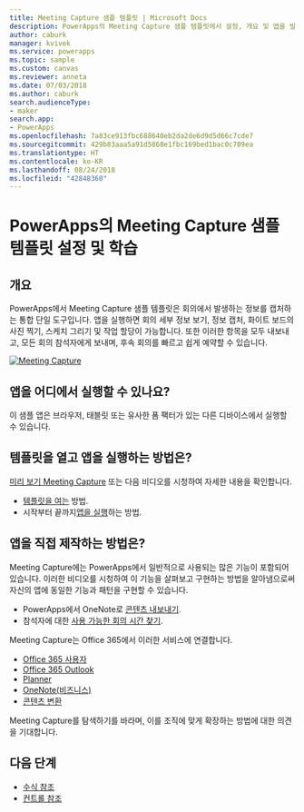 ```yaml
---
title: Meeting Capture 샘플 템플릿 | Microsoft Docs
description: PowerApps의 Meeting Capture 샘플 템플릿에서 설정, 개요 및 앱을 빌드하는 방법에 대해 자세히 알아봅니다.
author: caburk
manager: kvivek
ms.service: powerapps
ms.topic: sample
ms.custom: canvas
ms.reviewer: anneta
ms.date: 07/03/2018
ms.author: caburk
search.audienceType:
- maker
search.app:
- PowerApps
ms.openlocfilehash: 7a83ce913fbc688640eb2da2de6d9d5d66c7cde7
ms.sourcegitcommit: 429b83aaa5a91d5868e1fbc169bed1bac0c709ea
ms.translationtype: HT
ms.contentlocale: ko-KR
ms.lasthandoff: 08/24/2018
ms.locfileid: "42848360"
---
```

# <a name="set-up-and-learn-about-the-meeting-capture-sample-template-in-powerapps"></a>PowerApps의 Meeting Capture 샘플 템플릿 설정 및 학습

## <a name="overview"></a>개요

 PowerApps에서 Meeting Capture 샘플 템플릿은 회의에서 발생하는 정보를 캡처하는 통합 단일 도구입니다. 앱을 실행하면 회의 세부 정보 보기, 정보 캡처, 화이트 보드의 사진 찍기, 스케치 그리기 및 작업 할당이 가능합니다. 또한 이러한 항목을 모두 내보내고, 모든 회의 참석자에게 보내며, 후속 회의를 빠르고 쉽게 예약할 수 있습니다.

[![Meeting Capture](media/sample-meeting-capture/MeetingCapture.png)](https://aka.ms/previewmeetingcapture)

## <a name="where-can-i-run-the-app"></a>앱을 어디에서 실행할 수 있나요?

이 샘플 앱은 브라우저, 태블릿 또는 유사한 폼 팩터가 있는 다른 디바이스에서 실행할 수 있습니다.

## <a name="how-do-i-open-the-template-and-run-the-app"></a>템플릿을 열고 앱을 실행하는 방법은?

[미리 보기 Meeting Capture](https://aka.ms/previewmeetingcapture) 또는 다음 비디오를 시청하여 자세한 내용을 확인합니다.

- [템플릿을 여는](https://www.youtube.com/watch?v=MTsbjln1AcA&index=1&list=PL8IYfXypsj2B5FizD0ZVVuzf49vr8yXFU) 방법.
- 시작부터 끝까지[앱을 실행](https://youtu.be/mGyxyJL4gJk)하는 방법.

## <a name="how-do-i-build-the-app-myself"></a>앱을 직접 제작하는 방법은?

Meeting Capture에는 PowerApps에서 일반적으로 사용되는 많은 기능이 포함되어 있습니다. 이러한 비디오를 시청하여 이 기능을 살펴보고 구현하는 방법을 알아냄으로써 자신의 앱에 동일한 기능과 패턴을 구현할 수 있습니다.

- PowerApps에서 OneNote로 [콘텐츠 내보내기](https://youtu.be/D6kmeM0UFH0).
- 참석자에 대한 [사용 가능한 회의 시간 찾기](https://youtu.be/gSD8m6d_Gv0).

Meeting Capture는 Office 365에서 이러한 서비스에 연결합니다.

- [Office 365 사용자](https://docs.microsoft.com/en-us/connectors/office365users/)
- [Office 365 Outlook](https://docs.microsoft.com/en-us/connectors/office365/)
- [Planner](https://docs.microsoft.com/en-us/connectors/planner/)
- [OneNote(비즈니스)](https://docs.microsoft.com/en-us/connectors/onenote/)
- [콘텐츠 변환](https://docs.microsoft.com/en-us/connectors/conversionservice/)

Meeting Capture를 탐색하기를 바라며, 이를 조직에 맞게 확장하는 방법에 대한 의견을 기대합니다.

## <a name="next-steps"></a>다음 단계
- [수식 참조](https://docs.microsoft.com/en-us/powerapps/maker/canvas-apps/formula-reference)
- [컨트롤 참조](https://docs.microsoft.com/en-us/powerapps/maker/canvas-apps/reference-properties)
 
